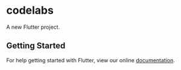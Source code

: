 # codelabs

A new Flutter project.

## Getting Started

For help getting started with Flutter, view our online
[documentation](http://flutter.io/).
